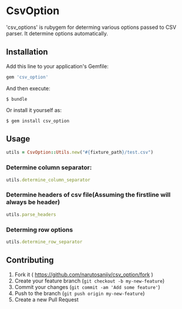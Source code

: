 # CsvOption

'csv_options' is rubygem for determing various options passed to CSV parser. It determine options automatically.

## Installation

Add this line to your application's Gemfile:

```ruby
gem 'csv_option'
```

And then execute:

    $ bundle

Or install it yourself as:

    $ gem install csv_option

## Usage
  ```ruby
  utils = CsvOption::Utils.new("#{fixture_path}/test.csv")
  ```
  ### Determine column separator:
  ```ruby
  utils.determine_column_separator
  ```
  ### Determine headers of csv file(Assuming the firstline will always be header)
  ```ruby
  utils.parse_headers
  ```
  ### Determing row options
  ```ruby
  utils.determine_row_separator
  ```
## Contributing

1. Fork it ( https://github.com/narutosanjiv/csv_option/fork )
2. Create your feature branch (`git checkout -b my-new-feature`)
3. Commit your changes (`git commit -am 'Add some feature'`)
4. Push to the branch (`git push origin my-new-feature`)
5. Create a new Pull Request
